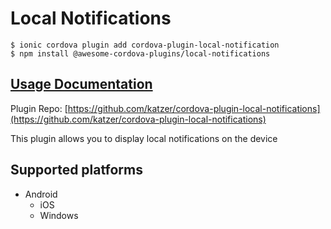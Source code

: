 # Local Notifications

```
$ ionic cordova plugin add cordova-plugin-local-notification
$ npm install @awesome-cordova-plugins/local-notifications
```

## [Usage Documentation](https://danielsogl.gitbook.io/awesome-cordova-plugins/plugins/local-notifications/)

Plugin Repo: [https://github.com/katzer/cordova-plugin-local-notifications](https://github.com/katzer/cordova-plugin-local-notifications)

This plugin allows you to display local notifications on the device

## Supported platforms

- Android
  - iOS
  - Windows
  


